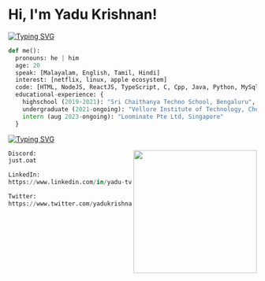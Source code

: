 <h1> Hi, I'm Yadu Krishnan! </h1>

[![Typing SVG](https://readme-typing-svg.demolab.com/?lines=A+little+about+me:&duration=5000)](https://git.io/typing-svg)

```python
def me():
  pronouns: he | him
  age: 20
  speak: [Malayalam, English, Tamil, Hindi]
  interest: [netflix, linux, apple ecosystem]
  code: [HTML, NodeJS, ReactJS, TypeScript, C, Cpp, Java, Python, MySql, Sklearn, Tensorflow]
  educational-experience: {
    highschool (2019-2021): "Sri Chaithanya Techno School, Bengaluru",
    undergraduate (2021-ongoing): "Vellore Institute of Technology, Chennai",
    intern (aug 2023-ongoing): "Loominate Pte Ltd, Singapore"
  }
```

[![Typing SVG](https://readme-typing-svg.demolab.com/?lines=Get+in+touch+with+me+over:&duration=5000)](https://git.io/typing-svg)

<img src="https://media.giphy.com/media/O1OY9qvJQqzcwtwoor/giphy.gif" align="right" width="250" />

```python
Discord:
just.oat
```
```python
LinkedIn:
https://www.linkedin.com/in/yadu-tv/
```
```python
Twitter:
https://www.twitter.com/yadukrishnantv/
```
